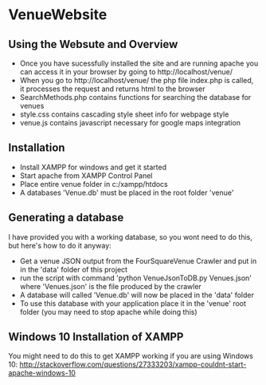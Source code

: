 # VenueWebsite

## Using the Websute and Overview

-  Once you have sucessfully installed the site and are running apache you can access it in your browser by going to http://localhost/venue/
-  When you go to http://localhost/venue/ the php file index.php is called, it processes the request and returns html to the browser
-  SearchMethods.php contains functions for searching the database for venues
-  style.css contains cascading style sheet info for webpage style
-  venue.js contains javascript necessary for google maps integration

## Installation

-  Install XAMPP for windows and get it started
-  Start apache from XAMPP Control Panel
-  Place entire venue folder in c:/xampp/htdocs
-  A databases 'Venue.db' must be placed in the root folder 'venue'

## Generating a database

I have provided you with a working database, so you wont need to do this, but here's how to do it anyway:

-  Get a venue JSON output from the FourSquareVenue Crawler and put in in the 'data' folder of this project
-  run the script with command 'python VenueJsonToDB.py Venues.json' where 'Venues.json' is the file produced by the crawler
-  A database will called 'Venue.db' will now be placed in the 'data' folder
-  To use this database with your application place it in the 'venue' root folder (you may need to stop apache while doing this)

 
## Windows 10 Installation of XAMPP
You might need to do this to get XAMPP working if you are using Windows 10:
http://stackoverflow.com/questions/27333203/xampp-couldnt-start-apache-windows-10

